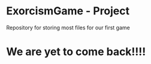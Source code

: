 # ExorcismGame - Project

Repository for storing most files for our first game

# We are yet to come back!!!!
